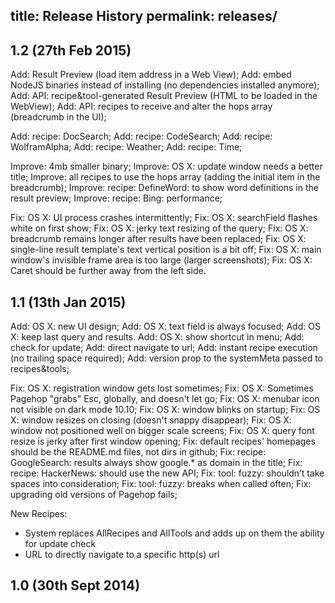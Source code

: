 title: Release History
permalink: releases/
---
## 1.2 (27th Feb 2015)

Add: Result Preview (load item address in a Web View);
Add: embed NodeJS binaries instead of installing (no dependencies installed anymore);
Add: API: recipe&tool-generated Result Preview (HTML to be loaded in the WebView);
Add: API: recipes to receive and alter the hops array (breadcrumb in the UI);

Add: recipe: DocSearch;
Add: recipe: CodeSearch;
Add: recipe: WolframAlpha;
Add: recipe: Weather;
Add: recipe: Time;

Improve: 4mb smaller binary;
Improve: OS X: update window needs a better title;
Improve: all recipes to use the hops array (adding the initial item in the breadcrumb);
Improve: recipe: DefineWord: to show word definitions in the result preview;
Improve: recipe: Bing: performance;

Fix: OS X: UI process crashes intermittently;
Fix: OS X: searchField flashes white on first show;
Fix: OS X: jerky text resizing of the query;
Fix: OS X: breadcrumb remains longer after results have been replaced;
Fix: OS X: single-line result template's text vertical position is a bit off;
Fix: OS X: main window's invisible frame area is too large (larger screenshots);
Fix: OS X: Caret should be further away from the left side.

## 1.1 (13th Jan 2015)

Add: OS X: new UI design;
Add: OS X: text field is always focused;
Add: OS X: keep last query and results.
Add: OS X: show shortcut in menu;
Add: check for update;
Add: direct navigate to url;
Add: instant recipe execution (no trailing space required);
Add: version prop to the systemMeta passed to recipes&tools;

Fix: OS X: registration window gets lost sometimes;
Fix: OS X: Sometimes Pagehop "grabs" Esc, globally, and doesn't let go;
Fix: OS X: menubar icon not visible on dark mode 10.10;
Fix: OS X: window blinks on startup;
Fix: OS X: window resizes on closing (doesn't snappy disappear);
Fix: OS X: window not positioned well on bigger scale screens;
Fix: OS X: query font resize is jerky after first window opening;
Fix: default recipes' homepages should be the README.md files, not dirs in github;
Fix: recipe: GoogleSearch: results always show google.* as domain in the title;
Fix: recipe: HackerNews: should use the new API;
Fix: tool: fuzzy: shouldn’t take spaces into consideration;
Fix: tool: fuzzy: breaks when called often;
Fix: upgrading old versions of Pagehop fails;

New Recipes:
 - System replaces AllRecipes and AllTools and adds up on them the ability for update check
 - URL to directly navigate to a specific http(s) url


## 1.0 (30th Sept 2014)